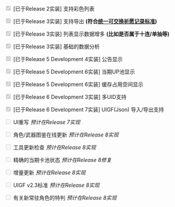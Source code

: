 <input type="checkbox" disabled="true" checked/> [已于Release 2实装] 支持彩色列表

<input type="checkbox" disabled="true" checked/> [已于Release 3实装] 支持导出 **(符合[统一可交换祈愿记录标准](https://github.com/DGP-Studio/Snap.Genshin/wiki/StandardFormat))**

<input type="checkbox" disabled="true" checked/> [已于Release 3实装] 列表显示数据增多 **(比如是否属于十连/单抽等)**

<input type="checkbox" disabled="true" checked/> [已于Release 3实装] 基础的数据分析

<input type="checkbox" disabled="true" checked/> [已于Release 5 Development 4实装] 公告显示

<input type="checkbox" disabled="true" checked/> [已于Release 5 Development 6实装] 当期UP池显示

<input type="checkbox" disabled="true" checked/> [已于Release 5 Development 6实装] 缓存占用空间显示

<input type="checkbox" disabled="true" checked/> [已于Release 6 Development 3实装] 多UID支持

<input type="checkbox" disabled="true" checked/> [已于Release 6 Development 7实装] UIGF(Json) 导入/导出支持

<input type="checkbox" disabled="true"/> UI重写 *预计在Release 7实现*

<input type="checkbox" disabled="true"/> 角色/武器图鉴在线更新 *预计在Release 8实现*

<input type="checkbox" disabled="true"/> 工具更新检查 *预计在Release 8实现*

<input type="checkbox" disabled="true"/> 精确的当期卡池状态 *预计在Release 8修复*

<input type="checkbox" disabled="true"/> 增量更新 *预计在Release 8实现*

<input type="checkbox" disabled="true"/> UIGF v2.3标准 *预计在Release 8实现*

<input type="checkbox" disabled="true"/> 有关新常驻角色的特判 *预计在Release 8实现*